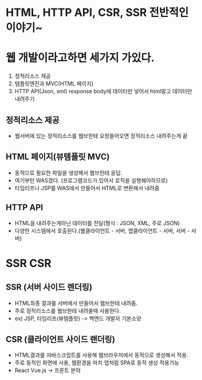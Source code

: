 # HTML, HTTP API, CSR, SSR 전반적인 이야기~

# 웹 개발이라고하면 세가지 가있다.

1. 정적리소스 제공
2. 템플릿엔진과 MVC(HTML 페이지)
3. HTTP API(Json, xml) response body에 데이터만 넣어서 html말고 데이터만 내려주기

## 정적리소스 제공

- 웹서버에 있는 정적리소스를 웹브한테 요청들어오면 정적리소스 내려주는게 끝

## HTML 페이지(뷰템플릿 MVC)

- 동적으로 필요한 파일을 생성해서 웹브한테 응답.
- 여기부턴 WAS겠다. (프로그램코드가 있어서 로직을 실행해야하므로)
- 타임리프나 JSP를 WAS에서 만들어서 HTML로 변환해서 내려줌

## HTTP API

- HTML을 내려주는게아닌 데이터를 전달(형식 : JSON, XML, 주로 JSON)
- 다양한 시스템에서 호출된다.(웹클라이언트 - 서버, 앱클라이언트 - 서버, 서버 - 서버)

# SSR CSR

## SSR (서버 사이드 렌더링)

- HTML최종 결과를 서버에서 만들어서 웹브한테 내려줌.
- 주로 정적리소스를 웹브한테 내려줄때 사용한다.
- ex) JSP, 타임리프(뷰템플릿) -> 백엔드 개발자 기본소양

## CSR (클라이언트 사이드 랜더링)

- HTML결과를 자바스크립트를 사용해 웹브라우저에서 동적으로 생성해서 적용.
- 주로 동적인 화면에 사용, 웹환경을 마치 앱처럼 SPA로 동적 생성 적용가능
- React Vue.js -> 프론트 분야
